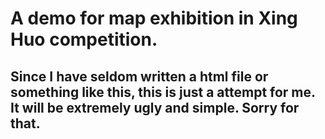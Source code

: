 # A demo for map exhibition in Xing Huo competition.
## Since I have seldom written a html file or something like this, this is just a attempt for me. It will be extremely ugly and simple. Sorry for that.
